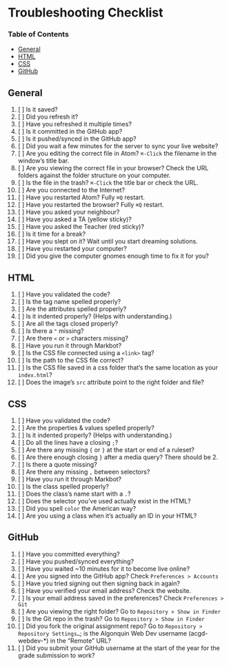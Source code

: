 # Troubleshooting Checklist

### Table of Contents 

- [General](#general)
- [HTML](#html)
- [CSS](#css)
- [GitHub](#gitHub)

## General

1. [ ] Is it saved?
2. [ ] Did you refresh it?
3. [ ] Have you refreshed it multiple times?
4. [ ] Is it committed in the GitHub app?
5. [ ] Is it pushed/synced in the GitHub app?
6. [ ] Did you wait a few minutes for the server to sync your live website?
7. [ ] Are you editing the correct file in Atom? `⌘-Click` the filename in the window’s title bar.
8. [ ] Are you viewing the correct file in your browser? Check the URL folders against the folder structure on your computer.
9. [ ] Is the file in the trash? `⌘-Click` the title bar or check the URL.
10. [ ] Are you connected to the Internet?
11. [ ] Have you restarted Atom? Fully `⌘Q` restart.
12. [ ] Have you restarted the browser? Fully `⌘Q` restart.
13. [ ] Have you asked your neighbour?
14. [ ] Have you asked a TA (yellow sticky)?
15. [ ] Have you asked the Teacher (red sticky)?
16. [ ] Is it time for a break?
17. [ ] Have you slept on it? Wait until you start dreaming solutions.
18. [ ] Have you restarted your computer?
19. [ ] Did you give the computer gnomes enough time to fix it for you?

## HTML

1. [ ] Have you validated the code?
2. [ ] Is the tag name spelled properly?
3. [ ] Are the attributes spelled properly?
4. [ ] Is it indented properly? (Helps with understanding.)
5. [ ] Are all the tags closed properly?
6. [ ] Is there a `"` missing?
7. [ ] Are there `<` or `>` characters missing?
8. [ ] Have you run it through Markbot?
9. [ ] Is the CSS file connected using a `<link>` tag?
10. [ ] Is the path to the CSS file correct?
11. [ ] Is the CSS file saved in a css folder that’s the same location as your `index.html`?
12. [ ] Does the image’s `src` attribute point to the right folder and file?

## CSS

1. [ ] Have you validated the code?
2. [ ] Are the properties & values spelled properly?
3. [ ] Is it indented properly? (Helps with understanding.)
4. [ ] Do all the lines have a closing `;`?
5. [ ] Are there any missing `{` or `}` at the start or end of a ruleset?
6. [ ] Are there enough closing `}` after a media query? There should be 2.
7. [ ] Is there a quote missing?
8. [ ] Are there any missing `,` between selectors?
9. [ ] Have you run it through Markbot?
10. [ ] Is the class spelled properly?
11. [ ] Does the class’s name start with a `.`?
12. [ ] Does the selector you’ve used actually exist in the HTML?
13. [ ] Did you spell `color` the American way?
14. [ ] Are you using a class when it’s actually an ID in your HTML?

## GitHub

1. [ ] Have you committed everything?
2. [ ] Have you pushed/synced everything?
3. [ ] Have you waited ~10 minutes for it to become live online?
4. [ ] Are you signed into the GitHub app? Check `Preferences > Accounts`
5. [ ] Have you tried signing out then signing back in again?
6. [ ] Have you verified your email address? Check the website.
7. [ ] Is your email address saved in the preferences? Check `Preferences > Git`
8. [ ] Are you viewing the right folder? Go to `Repository > Show in Finder`
9. [ ] Is the Git repo in the trash? Go to `Repository > Show in Finder`
10. [ ] Did you fork the original assignment repo? Go to `Repository > Repository Settings…`; is the Algonquin Web Dev username (acgd-webdev-*) in the “Remote” URL?
11. [ ] Did you submit your GitHub username at the start of the year for the grade submission to work? 